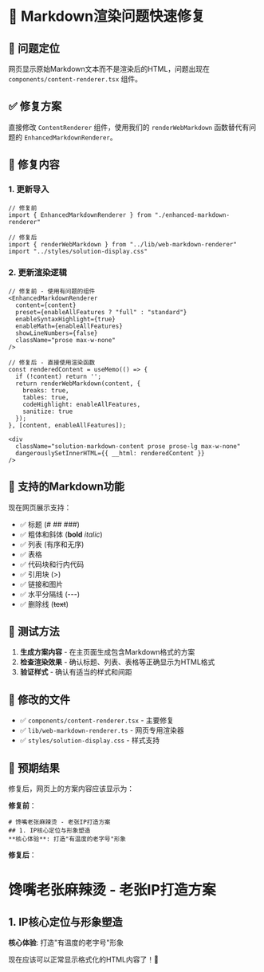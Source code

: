 # 🚀 Markdown渲染问题快速修复

## 🎯 问题定位
网页显示原始Markdown文本而不是渲染后的HTML，问题出现在 `components/content-renderer.tsx` 组件。

## ✅ 修复方案
直接修改 `ContentRenderer` 组件，使用我们的 `renderWebMarkdown` 函数替代有问题的 `EnhancedMarkdownRenderer`。

## 🔧 修复内容

### 1. 更新导入
```tsx
// 修复前
import { EnhancedMarkdownRenderer } from "./enhanced-markdown-renderer"

// 修复后  
import { renderWebMarkdown } from "../lib/web-markdown-renderer"
import "../styles/solution-display.css"
```

### 2. 更新渲染逻辑
```tsx
// 修复前 - 使用有问题的组件
<EnhancedMarkdownRenderer
  content={content}
  preset={enableAllFeatures ? "full" : "standard"}
  enableSyntaxHighlight={true}
  enableMath={enableAllFeatures}
  showLineNumbers={false}
  className="prose max-w-none"
/>

// 修复后 - 直接使用渲染函数
const renderedContent = useMemo(() => {
  if (!content) return '';
  return renderWebMarkdown(content, {
    breaks: true,
    tables: true,
    codeHighlight: enableAllFeatures,
    sanitize: true
  });
}, [content, enableAllFeatures]);

<div 
  className="solution-markdown-content prose prose-lg max-w-none"
  dangerouslySetInnerHTML={{ __html: renderedContent }}
/>
```

## 🎨 支持的Markdown功能

现在网页展示支持：
- ✅ 标题 (# ## ###)
- ✅ 粗体和斜体 (**bold** *italic*)
- ✅ 列表 (有序和无序)
- ✅ 表格
- ✅ 代码块和行内代码
- ✅ 引用块 (>)
- ✅ 链接和图片
- ✅ 水平分隔线 (---)
- ✅ 删除线 (~~text~~)

## 🧪 测试方法

1. **生成方案内容** - 在主页面生成包含Markdown格式的方案
2. **检查渲染效果** - 确认标题、列表、表格等正确显示为HTML格式
3. **验证样式** - 确认有适当的样式和间距

## 📁 修改的文件

- ✅ `components/content-renderer.tsx` - 主要修复
- ✅ `lib/web-markdown-renderer.ts` - 网页专用渲染器
- ✅ `styles/solution-display.css` - 样式支持

## 🎉 预期结果

修复后，网页上的方案内容应该显示为：

**修复前**：
```
# 馋嘴老张麻辣烫 - 老张IP打造方案
## 1. IP核心定位与形象塑造
**核心体验**: 打造"有温度的老字号"形象
```

**修复后**：
# 馋嘴老张麻辣烫 - 老张IP打造方案
## 1. IP核心定位与形象塑造
**核心体验**: 打造"有温度的老字号"形象

现在应该可以正常显示格式化的HTML内容了！🎊